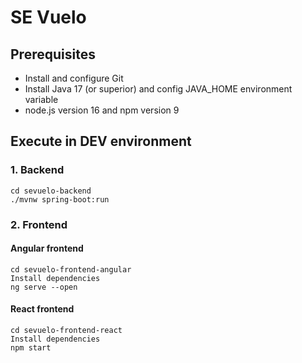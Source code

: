 # SE Vuelo

## Prerequisites

- Install and configure Git
- Install Java 17 (or superior) and config JAVA_HOME environment variable
- node.js version 16 and npm version 9

## Execute in DEV environment

### 1. Backend
```
cd sevuelo-backend
./mvnw spring-boot:run
```


### 2. Frontend

#### Angular frontend

```
cd sevuelo-frontend-angular
Install dependencies
ng serve --open
```

#### React frontend

```
cd sevuelo-frontend-react
Install dependencies
npm start
```
